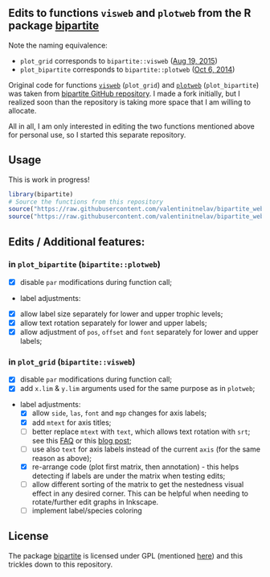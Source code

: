 ## Edits to functions `visweb` and `plotweb` from the R package [bipartite](https://github.com/biometry/bipartite)

Note the naming equivalence:

- `plot_grid` corresponds to `bipartite::visweb` ([Aug 19, 2015][visweb])
- `plot_bipartite` corresponds to `bipartite::plotweb` ([Oct 6, 2014][plotweb])

Original code for functions [`visweb`][visweb] (`plot_grid`) and [`plotweb`][plotweb] (`plot_bipartite`) was taken from [bipartite GitHub repository](https://github.com/biometry/bipartite). I made a fork initially, but I realized soon than the repository is taking more space that I am willing to allocate. 

All in all, I am only interested in editing the two functions mentioned above for personal use, so I started this separate repository.

[visweb]: https://github.com/biometry/bipartite/blob/81fd6a4c181eff2fc1d229f32c2f73f91fb37c87/bipartite/R/visweb.R
[plotweb]: https://github.com/biometry/bipartite/blob/81fd6a4c181eff2fc1d229f32c2f73f91fb37c87/bipartite/R/plotweb.R

## Usage

This is work in progress!

```r
library(bipartite)
# Source the functions from this repository
source("https://raw.githubusercontent.com/valentinitnelav/bipartite_webs/master/R/plot_bipartite.R")
source("https://raw.githubusercontent.com/valentinitnelav/bipartite_webs/master/R/plot_grid.R")
```

## Edits / Additional features:

### in `plot_bipartite` (`bipartite::plotweb`)

- [x] disable `par` modifications during function call;
- label adjustments:
- [x] allow label size separately for lower and upper trophic levels;
- [x] allow text rotation separately for lower and upper labels;
- [x] allow adjustment of `pos`, `offset` and `font` separately for lower and upper labels;

### in `plot_grid` (`bipartite::visweb`)

- [x] disable `par` modifications during function call;
- [x] add `x.lim` & `y.lim` arguments used for the same purpose as in `plotweb`;
- label adjustments:
  - [x] allow `side`, `las`, `font` and `mgp` changes for axis labels;
  - [x] add `mtext` for axis titles;
  - [ ] better replace `mtext` with `text`, which allows text rotation with `srt`; see this [FAQ](https://cran.r-project.org/doc/FAQ/R-FAQ.html#How-can-I-create-rotated-axis-labels_003f) or this [blog post](https://menugget.blogspot.de/2014/08/rotated-axis-labels-in-r-plots.html);
  - [ ] use also `text` for axis labels instead of the current `axis` (for the same reason as above);
  - [x] re-arrange code (plot first matrix, then annotation) - this helps detecting if labels are under the matrix when testing edits;
  - [ ] allow different sorting of the matrix to get the nestedness visual effect in any desired corner. This can be helpful when needing to rotate/further edit graphs in Inkscape.
  - [ ] implement label/species coloring

## License

The package [bipartite](https://github.com/biometry/bipartite) is licensed under GPL (mentioned [here](https://github.com/biometry/bipartite/blob/c22e6f60d467b57e0bf5f4646f264f2867571543/bipartite/DESCRIPTION)) and this trickles down to this repository.